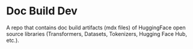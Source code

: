 # Doc Build Dev

A repo that contains doc build artifacts (mdx files) of HuggingFace open source libraries (Transformers, Datasets, Tokenizers, Hugging Face Hub, etc.).
